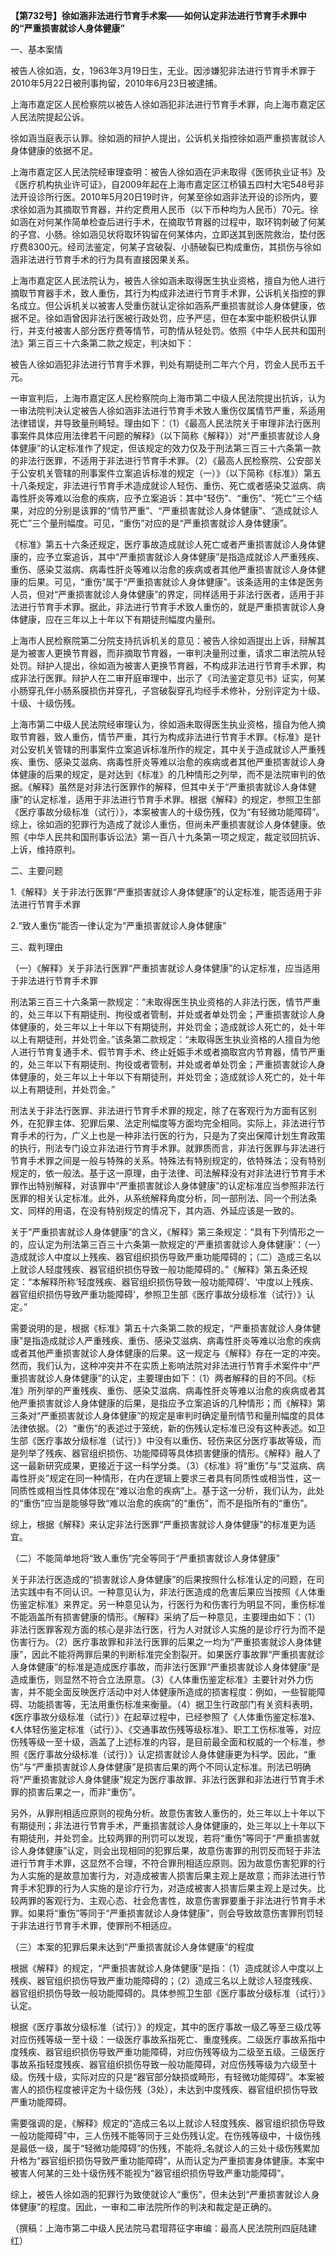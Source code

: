 **【第732号】徐如涵非法进行节育手术案——如何认定非法进行节育手术罪中的“严重损害就诊人身体健康”**

一、基本案情

被告人徐如涵，女，1963年3月19日生，无业。因涉嫌犯非法进行节育手术罪于2010年5月22日被刑事拘留，2010年6月23日被逮捕。

上海市嘉定区人民检察院以被告人徐如涵犯非法进行节育手术罪，向上海市嘉定区人民法院提起公诉。

徐如涵当庭表示认罪。徐如涵的辩护人提出，公诉机关指控徐如涵严重损害就诊人身体健康的依据不足。

上海市嘉定区人民法院经审理查明：被告人徐如涵在沪未取得《医师执业证书》及《医疗机构执业许可证》，自2009年起在上海市嘉定区江桥镇五四村大宅548号非法开设诊所行医。2010年5月20日19时许，何某至徐如涵非法开设的诊所内，要求徐如涵为其摘取节育器，并约定费用人民币（以下币种均为人民币）70元。徐如涵在对何某作简单检查后进行手术，在摘取节育器的过程中，取环钩刺破了何某的子宫、小肠。徐如涵见状将取环钩留在何某体内，立即送其到医院救治，垫付医疗费8300元。经司法鉴定，何某子宫破裂、小肠破裂已构成重伤，其损伤与徐如涵非法进行节育手术的行为具有直接因果关系。

上海市嘉定区人民法院认为，被告人徐如涵未取得医生执业资格，擅自为他人进行摘取节育器手术，致人重伤，其行为构成非法进行节育手术罪，公诉机关指控的罪名成立。但公诉机关以被害人受重伤就认定徐如涵系严重损害就诊人身体健康，依据不足。徐如涵曾因非法行医被行政处罚，应予严惩，但在本案中能积极供认罪行，并支付被害人部分医疗费等情节，可酌情从轻处罚。依照《中华人民共和国刑法》第三百三十六条第二款之规定，判决如下：

被告人徐如涵犯非法进行节育手术罪，判处有期徒刑二年六个月，罚金人民币五千元。

一审宣判后，上海市嘉定区人民检察院向上海市第二中级人民法院提出抗诉，认为一审法院判决认定被告人徐如涵非法进行节育手术致人重伤仅属情节严重，系适用法律错误，并导致量刑畸轻。理由如下：（1）《最高人民法院关于审理非法行医刑事案件具体应用法律若干问题的解释》（以下简称《解释》）对“严重损害就诊人身体健康”的认定标准作了规定，但该规定的效力仅及于刑法第三百三十六条第一款的非法行医罪，不适用于非法进行节育手术罪。（2）《最高人民检察院、公安部关于公安机关管辖的刑事案件立案追诉标准的规定（一）》（以下简称《标准》）第五十八条规定，非法进行节育手术造成就诊人轻伤、重伤、死亡或者感染艾滋病、病毒性肝炎等难以治愈的疾病，应予立案追诉：其中“轻伤”、“重伤”、“死亡”三个结果，对应的分别是该罪的“情节严重”、“严重损害就诊人身体健康”、“造成就诊人死亡”三个量刑幅度。可见，“重伤”对应的是“严重损害就诊人身体健康”。

《标准》第五十六条还规定，医疗事故造成就诊人死亡或者严重损害就诊人身体健康的，应予立案追诉，其中“严重损害就诊人身体健康”是指造成就诊人严重残疾、重伤、感染艾滋病、病毒性肝炎等难以治愈的疾病或者其他严重损害就诊人身体健康的后果。可见，“重伤”属于“严重损害就诊人身体健康”。该条适用的主体是医务人员，但对“严重损害就诊人身体健康”的界定，同样适用于非法行医者，适用于非法进行节育手术罪。据此，非法进行节育手术致人重伤的，就是严重损害就诊人身体健康，应在三年以上十年以下有期徒刑幅度内量刑。

上海市人民检察院第二分院支持抗诉机关的意见：被告人徐如涵提出上诉，辩解其是为被害人更换节育器，而非摘取节育器，一审判决量刑过重，请求二审法院从轻处罚。辩护人提出，徐如涵为被害人更换节育器，不构成非法进行节育手术罪，构成非法行医罪。辩护人在二审开庭审理中，出示了《司法鉴定意见书》证实，何某小肠穿孔伴小肠系膜损伤并穿孔，子宫破裂穿孔均经手术修补，分别评定为十级、十级、十级伤残。

上海市第二中级人民法院经审理认为，徐如涵未取得医生执业资格，擅自为他人摘取节育器，致人重伤，情节严重，其行为构成非法进行节育手术罪。《标准》是针对公安机关管辖的刑事案件立案追诉标准所作的规定，其中关于造成就诊人严重残疾、重伤、感染艾滋病、病毒性肝炎等难以治愈的疾病或者其他严重损害就诊人身体健康的后果的规定，是对达到《标准》的几种情形之列举，而不是法院审判的依据。《解释》虽然是对非法行医罪作的解释，但其中关于“严重损害就诊人身体健康”的认定标准，适用于非法进行节育手术罪。根据《解释》的规定，参照卫生部《医疗事故分级标准（试行）》，本案被害人的十级伤残，仅为“有轻微功能障碍”。综上，徐如涵的犯罪行为造成了就诊人重伤，但尚未严重损害就诊人身体健康。依照《中华人民共和国刑事诉讼法》第一百八十九条第一项之规定，裁定驳回抗诉、上诉，维持原判。

二、主要问题

1.《解释》关于非法行医罪“严重损害就诊人身体健康”的认定标准，能否适用于非法进行节育手术罪

2.“致人重伤”能否一律认定为“严重损害就诊人身体健康”

三、裁判理由

（一）《解释》关于非法行医罪“严重损害就诊人身体健康”的认定标准，应当适用于非法进行节育手术罪

刑法第三百三十六条第一款规定：“未取得医生执业资格的人非法行医，情节严重的，处三年以下有期徒刑、拘役或者管制，并处或者单处罚金；严重损害就诊人身体健康的，处三年以上十年以下有期徒刑，并处罚金；造成就诊人死亡的，处十年以上有期徒刑，并处罚金。”该条第二款规定：“未取得医生执业资格的人擅自为他人进行节育复通手术、假节育手术、终止妊娠手术或者摘取宫内节育器，情节严重的，处三年以下有期徒刑、拘役或者管制，并处或者单处罚金；严重损害就诊人身体健康的，处三年以上十年以下有期徒刑，并处罚金；造成就诊人死亡的，处十年以上有期徒刑，并处罚金。”

刑法关于非法行医罪、非法进行节育手术罪的规定，除了在客观行为方面有区别外，在犯罪主体、犯罪后果、法定刑幅度等方面均完全相同。实际上，非法进行节育手术的行为，广义上也是一种非法行医的行为，只是为了突出保障计划生育政策的执行，刑法专门设立非法进行节育手术罪。就罪质而言，非法行医罪与非法进行节育手术罪之间是一般与特殊的关系。特殊法有特别规定的，依特殊法；没有特别规定的，依一般法。基于这一原理，由于法律、司法解释没有对非法进行节育手术罪作出特别解释，对该罪中“严重损害就诊人身体健康”的认定标准应当参照非法行医罪的相关认定标准。此外，从系统解释角度分析，同一部刑法、同一个刑法条文、同样的用语，在没有特别规定的情况下，其内涵、外延应该是一致的。

关于“严重损害就诊人身体健康”的含义，《解释》第三条规定：“具有下列情形之一的，应认定为刑法第三百三十六条第一款规定的‘严重损害就诊人身体健康’：（一）造成就诊人中度以上残疾、器官组织损伤导致严重功能障碍的；（二）造成三名以上就诊人轻度残疾、器官组织损伤导致一般功能障碍的。”《解释》第五条还规定：“本解释所称‘轻度残疾、器官组织损伤导致一般功能障碍’、‘中度以上残疾、器官组织损伤导致严重功能障碍’，参照卫生部《医疗事故分级标准（试行）》认定。”

需要说明的是，根据《标准》第五十六条第二款的规定，“严重损害就诊人身体健康”是指造成就诊人严重残疾、重伤、感染艾滋病、病毒性肝炎等难以治愈的疾病或者其他严重损害就诊人身体健康的后果。这一规定与《解释》存在一定的冲突。然而，我们认为，这种冲突并不在实质上影响法院对非法进行节育手术案件中“严重损害就诊人身体健康”的认定，主要理由如下：（1）两者解释的目的不同。《标准》所列举的严重残疾、重伤、感染艾滋病、病毒性肝炎等难以治愈的疾病或者其他严重损害就诊人身体健康的后果，是指应予立案追诉的几种情形；而《解释》第三条对“严重损害就诊人身体健康”的规定是审判时确定量刑情节和量刑幅度的具体法律依据。（2）“重伤”的表述过于笼统，新的伤残认定标准已没有这种表述。如卫生部《医疗事故分级标准（试行）》中没有以重伤、轻伤来区分医疗事故等级，而是列举了残疾、器官组织损伤、功能障碍等具体损害健康的情形。《解释》融人了这一最新研究成果，更接近于这一科学分类。（3）《标准》将“重伤”与“艾滋病、病毒性肝炎”规定在同一种情形，在内在逻辑上要求三者具有同质性或相当性，这一同质性或相当性具体体现在“难以治愈的疾病”上。基于这一分析，我们认为，此处的“重伤”应当是能够导致“难以治愈的疾病”的“重伤”，而不是指所有的“重伤”。

综上，根据《解释》来认定非法行医罪“严重损害就诊人身体健康”的标准更为适宜。

（二）不能简单地将“致人重伤”完全等同于“严重损害就诊人身体健康”

关于非法行医造成的“损害就诊人身体健康”的后果按照什么标准认定的问题，在司法实践中有不同认识。一种意见认为，非法行医造成的危害后果应当按照《人体重伤鉴定标准》来界定。另一种意见认为，行医行为和伤害行为明显不同，重伤标准不能涵盖所有损害健康的情形。《解释》采纳了后一种意见，主要理由如下：（1）非法行医罪客观方面的核心是非法行医，行为人对就诊人实施的是诊疗行为而不是伤害行为。（2）医疗事故罪和非法行医罪的后果之一均为“严重损害就诊人身体健康”，因此不能将两罪后果的判断标准完全割裂开。如果医疗事故罪“严重损害就诊人身体健康”的标准是造成医疗事故，而非法行医罪“严重损害就诊人身体健康”是造成重伤，则显然不符合立法原意。（3）《人体重伤鉴定标准》主要针对外力伤害，并不能全面反映医疗活动中对人体健康所造成的损害程度：例如，一些智能障碍、功能损害等，无法用重伤标准来衡量。（4）据卫生行政部门有关资料表明，《医疗事故分级标准（试行）》在起草过程中，已经参照了《人体重伤鉴定标准》、《人体轻伤鉴定标准（试行）》、《交通事故伤残等级标准》、职工工伤标准等，对应伤残等级一至十级，涵盖了上述标准的内容，是目前最全面和权威的一个标准，参照《医疗事故分级标准（试行）》认定损害就诊人身体健康更为科学。因此，“重伤”与“严重损害就诊人身体健康”是损害后果的两个不同认定标准。刑法已明确将“严重损害就诊人身体健康”规定为医疗事故罪、非法行医罪和非法进行节育手术罪的损害后果之一，而非“重伤”。

另外，从罪刑相适应原则的视角分析。故意伤害致人重伤的，处三年以上十年以下有期徒刑；非法进行节育手术，严重损害就诊人身体健康的，处三年以上十年以下有期徒刑，并处罚金。比较两罪的刑罚可以发现，若将“重伤”等同于“严重损害就诊人身体健康”认定，则会出现相同的犯罪后果，故意伤害罪的刑罚反而轻于非法进行节育手术罪，这显然不合理，不符合罪刑相适应原则。因为故意伤害犯罪的行为人实施的是故意加害行为，对造成被害人损害后果主观上是故意；而非法进行节育手术犯罪的行为人实施的是诊疗行为，对造成被害人损害后果主观上是过失。比较两罪的客观行为、主观心态、社会危害性，故意伤害罪要重于非法进行节育手术罪。如果将“重伤”等同于“严重损害就诊人身体健康”，则会导致故意伤害罪刑罚轻于非法进行节育手术罪，使罪刑不相适应。

（三）本案的犯罪后果未达到“严重损害就诊人身体健康”的程度

根据《解释》的规定，“严重损害就诊人身体健康”是指：（1）造成就诊人中度以上残疾、器官组织损伤导致严重功能障碍的；（2）造成三名以上就诊人轻度残疾、器官组织损伤导致一般功能障碍的。具体参照卫生部《医疗事故分级标准（试行）》认定。

根据《医疗事故分级标准（试行）》的规定，其中的医疗事故一级乙等至三级戊等对应伤残等级一至十级：一级医疗事故系指死亡、重度残疾。二级医疗事故系指中度残疾、器官组织损伤导致严重功能障碍，对应伤残等级为二级至五级。三级医疗事故系指轻度残疾、器官组织损伤导致一般功能障碍，对应伤残等级为六级至十级。伤残十级，实际对应的只是“器官部分缺损或畸形，有轻微功能障碍”。本案被害人的损伤程度被评定为十级伤残（3处），未达到中度残疾、器官组织损伤导致严重功能障碍。

需要强调的是，《解释》规定的“造成三名以上就诊人轻度残疾、器官组织损伤导致一般功能障碍”中，三人伤残不能等同于三处伤残认定。在伤残等级中，十级伤残是最低一级，属于“轻微功能障碍”的伤残，不能将\_名就诊人的三处十级伤残累加升格为“器官组织损伤导致严重功能障碍”，从而认定为严重损害身体健康。本案中被害人何某的三处十级伤残不能视为“器官组织损伤导致严重功能障碍”。

综上，被告人徐如涵的犯罪行为致使就诊人“重伤”，但未达到“严重损害就诊人身体健康”的程度。因此，一审和二审法院所作的判决和裁定是正确的。

（撰稿：上海市第二中级人民法院马君瑁蒋征字审编：最高人民法院刑四庭陆建红）